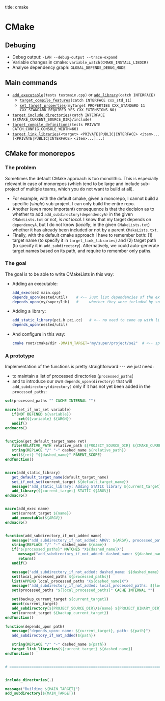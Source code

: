 title: cmake

# **CMake**

## **Debuging**

* Debug output: `-LAH --debug-output --trace-expand`
* Variable changes in cmake: `variable_watch(CMAKE_INSTALL_LIBDIR)`
* Analyse dependency graph: `GLOBAL_DEPENDS_DEBUG_MODE`



## **Main commands**

* [`add_executable`](https://cmake.org/cmake/help/latest/command/add_executable.html)`(tests testmain.cpp)`
or [`add_library`](https://cmake.org/cmake/help/latest/command/add_library.html)`(catch INTERFACE)`
    * [`target_compile_features`](https://cmake.org/cmake/help/latest/command/target_compile_features.html#command:target_compile_features)`(catch INTERFACE cxx_std_11)`
    * [`set_target_properties`](https://crascit.com/2015/03/28/enabling-cxx11-in-cmake/)`(myTarget PROPERTIES CXX_STANDARD 11 CXX_STANDARD_REQUIRED YES CXX_EXTENSIONS NO)`
* [`target_include_directories`](https://cmake.org/cmake/help/latest/command/target_include_directories.html)`(catch INTERFACE ${CMAKE_CURRENT_SOURCE_DIR}/include)`
* [`target_compile_definitions`](https://cmake.org/cmake/help/latest/command/target_compile_definitions.html)`(tests PRIVATE CATCH_CONFIG_CONSOLE_WIDTH=60)`
* [`target_link_libraries`](https://cmake.org/cmake/help/latest/command/target_link_libraries.html#libraries-for-a-target-and-or-its-dependents)`(<target> <PRIVATE|PUBLIC|INTERFACE> <item>... [<PRIVATE|PUBLIC|INTERFACE> <item>...]...)`



## **CMake for monorepos**

### The problem

Sometimes the default CMake approach is too monolithic. This is especially relevant in case of monorepos
(which tend to be large and include sub-project of multiple teams, which you do not want to build at all).

* For example, with the default cmake, given a monorepo, I cannot build a specific (_single_) sub-project.
  I can only build the entire repo.
* Another (even more important) consequence is that the decision as to whether to add `add_subdirectory(dependencyA)`
  in the given `CMakeLists.txt` or not, *is not local*. I know that my target depends on `dependencyA`, but
  I do not know (_locally_, in the given `CMakeLists.txt`) whether it has already been included or not by a
  parent `CMakeLists.txt`.
* Finally, with the default cmake approach I have to remember both: (1) target name
  (to specify it in `target_link_libraries`) and (2) target path (to specify it in `add_subdirectory`).
  Alternatively, we could auto-generate target names based on its path, and require to remember only paths.


### The goal

The goal is to be able to write CMakeLists in this way:

* Adding an executable:

    ```cmake linenums="1" title="my/super/project/se2/CMakeLists.txt"
    add_exec(se2 main.cpp)
    depends_upon(nested/util)    # <-- Just list dependencies of the executable, regardless of
    depends_upon(my/super/lib)   #     whether they were included by someone else or not
    ```

* Adding a library:

    ```cmake linenums="1" title="my/super/lib/CMakeLists.txt"
    add_static_library(pci.h pci.cc)   # <-- no need to come up with library name
    depends_upon(nested/util)
    ```

* And configure in this way:

    ```bash
    cmake root/cmake/dir -DMAIN_TARGET="my/super/project/se2"  # <-- specify only one sub-project to build
    ```


### A prototype

Implementation of the functions is pretty straighforward --- we just need:

* to maintain a list of processed directories (`processed_paths`)
* and to introduce our own `depends_upon(directory)` that will `add_subdirectory(directory)`
  only if it has not yet been added in the `processed_paths`:


```cmake linenums="1" title="root CMakeLists.txt" hl_lines="1 1"
set(processed_paths "" CACHE INTERNAL "")

macro(set_if_not_set variable)
   if(NOT DEFINED ${variable})
      set(${variable} ${ARGN})
   endif()
endmacro()


function(get_default_target_name ret)
   file(RELATIVE_PATH relative_path ${PROJECT_SOURCE_DIR} ${CMAKE_CURRENT_SOURCE_DIR})
   string(REPLACE "/" "-" dashed_name ${relative_path})
   set(${ret} "${dashed_name}" PARENT_SCOPE)
endfunction()


macro(add_static_library)
   get_default_target_name(default_target_name)
   set_if_not_set(current_target ${default_target_name})
   message("add_static_library: Adding STATIC library ${current_target}, with files: ${ARGV}")
   add_library(${current_target} STATIC ${ARGV})
endmacro()


macro(add_exec name)
   set(current_target ${name})
   add_executable(${ARGV})
endmacro()


function(add_subdirectory_if_not_added name)
   message("add_subdirectory_if_not_added: ARGV: ${ARGV}, processed_paths: ${processed_paths}")
   string(REPLACE "/" "-" dashed_name ${name})
   if("${processed_paths}" MATCHES "X${dashed_name}X")
      message("add_subdirectory_if_not_added: dashed_name: ${dashed_name} found in the list of processed paths, ignoring it...")
      return()
   endif()

   message("add_subdirectory_if_not_added: dashed_name: ${dashed_name} was not found in the list of processed paths, adding it...")
   set(local_processed_paths ${processed_paths})
   list(APPEND local_processed_paths "X${dashed_name}X")
   message("add_subdirectory_if_not_added: local_processed_paths: ${local_processed_paths}")
   set(processed_paths "${local_processed_paths}" CACHE INTERNAL "")

   set(backup_current_target ${current_target})
   unset(current_target)
   add_subdirectory(${PROJECT_SOURCE_DIR}/${name} ${PROJECT_BINARY_DIR}/${name})
   set(current_target ${backup_current_target})
endfunction()

function(depends_upon path)
   message("depends_upon: name: ${current_target}, path: ${path}")
   add_subdirectory_if_not_added(${path})

   string(REPLACE "/" "-" dashed_name ${path})
   target_link_libraries(${current_target} ${dashed_name})
endfunction()


# =================================================================================================


include_directories(.)

message("Building ${MAIN_TARGET}")
add_subdirectory(${MAIN_TARGET})
```
